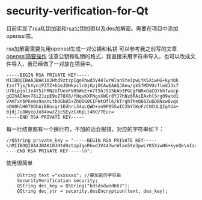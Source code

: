 # security-verification-for-Qt
目前实现了rsa私钥加密和rsa公钥加密以及des加解密。需要在项目中添加openssl库。

rsa加解密需要先用openssl生成一对公钥和私钥 可以参考我之前写的文章[openssl简要操作](http://bigxiangbaobao.com/blog/2018/04/11/openssl%E7%AE%80%E8%A6%81%E6%93%8D%E4%BD%9C/)
注意公钥和私钥的格式，我直接采用字符串导入，也可以改成文件导入，我已经做了一对放在项目中。

```
-----BEGIN RSA PRIVATE KEY-----
MIIBOQIBAAJBAK10JHtd9ztzpIgoRhwd3V447wrWlan5te3pwLYKSXiwHG+kynQk
IzvfTjs/kXynjPZTZ+bbeJDHkyclc0jKpj0CAwEAAQJAeu/gk5fMDVUvflmdJ3x7
U7bipjnlJe4Y5iFRNzUfUevFVH5WoE+n7t5hJ915bAb3PGCgFWRxOaCQ7khTwacp
gQIhAOAmv78i2JzpE9oZ78X8/fHqvKXFNgxXWGr8YJ7hNz8RAiEAxhlSrg09ahd1
VXmTxnbPKemx9aanLtbOGkB5+ZhQDG0CIFWtOfl6/kTrqhTheQ66Zu6DBNxwBvqs
oDU0hlH0T8OhAiBBocgr1EUhri34qLQWD+zo9P055wIC2bYlKnF/CUCULQIgYUa+
BjdjJuOWyepJx84xwzZjcSEyzCxKpLt46O/7Euc=
-----END RSA PRIVATE KEY-----

```

每一行结束都有一个换行符，不加的话会报错，对应的字符串如下：
```
//QString private_key = "-----BEGIN RSA PRIVATE KEY-----\nMIIBOQIBAAJBAK10JHtd9ztzpIgoRhwd3V447wrWlan5te3pwLYKSXiwHG+kynQk\nIzvfTjs/kXynjPZTZ+bbeJDHkyclc0jKpj0CAwEAAQJAeu/gk5fMDVUvflmdJ3x7\nU7bipjnlJe4Y5iFRNzUfUevFVH5WoE+n7t5hJ915bAb3PGCgFWRxOaCQ7khTwacp\ngQIhAOAmv78i2JzpE9oZ78X8/fHqvKXFNgxXWGr8YJ7hNz8RAiEAxhlSrg09ahd1\nVXmTxnbPKemx9aanLtbOGkB5+ZhQDG0CIFWtOfl6/kTrqhTheQ66Zu6DBNxwBvqs\noDU0hlH0T8OhAiBBocgr1EUhri34qLQWD+zo9P055wIC2bYlKnF/CUCULQIgYUa+\nBjdjJuOWyepJx84xwzZjcSEyzCxKpLt46O/7Euc=\n-----END RSA PRIVATE KEY-----\n";
```

使用很简单
```
    QString text ="xxxxxxx"; //要加密的字符串 
	SecurityVerification security;
	QString des_key = QString("hdsdsdwed667");
	QString dec_str = security.desEncryption(text, des_key);
```
